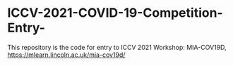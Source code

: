 # ICCV-2021-COVID-19-Competition-Entry-

This repository is the code for entry to ICCV 2021 Workshop: MIA-COV19D, https://mlearn.lincoln.ac.uk/mia-cov19d/
 
